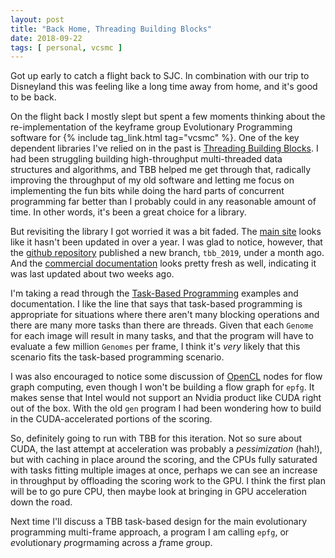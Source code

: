 ```yaml
---
layout: post
title: "Back Home, Threading Building Blocks"
date: 2018-09-22
tags: [ personal, vcsmc ]
---
```


Got up early to catch a flight back to SJC. In combination with our trip to
Disneyland this was feeling like a long time away from home, and it's good to
be back.

On the flight back I mostly slept but spent a few moments thinking about the
re-implementation of the keyframe group Evolutionary Programming software for
{% include tag_link.html tag="vcsmc" %}. One of the key dependent libraries
I've relied on in the past is
[Threading Building Blocks](https://software.intel.com/en-us/intel-tbb/details).
I had been struggling building high-throughput multi-threaded data structures
and algorithms, and TBB helped me get through that, radically improving the
throughput of my old software and letting me focus on implementing the fun bits
while doing the hard parts of concurrent programming far better than I probably
could in any reasonable amount of time. In other words, it's been a great
choice for a library.

But revisiting the library I got worried it was a bit faded. The
[main site](https://www.threadingbuildingblocks.org/) looks like it hasn't been
updated in over a year. I was glad to notice, however, that the
[github repository](https://github.com/01org/tbb) published a new branch,
`tbb_2019`, under a month ago. And the
[commercial documentation](https://software.intel.com/en-us/tbb-documentation)
looks pretty fresh as well, indicating it was last updated about two weeks ago.

I'm taking a read through the
[Task-Based Programming](https://software.intel.com/en-us/node/506100) examples
and documentation. I like the line that says that task-based programming is
appropriate for situations where there aren't many blocking operations and
there are many more tasks than there are threads. Given that each `Genome`
for each image will result in many tasks, and that the program will have to
evaluate a few million `Genomes` per frame, I think it's *very* likely that
this scenario fits the task-based programming scenario.

I was also encouraged to notice some discussion of
[OpenCL](https://en.wikipedia.org/wiki/OpenCL) nodes for flow graph
computing, even though I won't be building a flow graph for `epfg`. It makes
sense that Intel would not support an Nvidia product like CUDA right out of the
box. With the old `gen` program I had been wondering how to build in the
CUDA-accelerated portions of the scoring.

So, definitely going to run with TBB for this iteration. Not so sure about
CUDA, the last attempt at acceleration was probably a *pessimization* (hah!),
but with caching in place around the scoring, and the CPUs fully saturated with
tasks fitting multiple images at once, perhaps we can see an increase in
throughput by offloading the scoring work to the GPU. I think the first plan
will be to go pure CPU, then maybe look at bringing in GPU acceleration
down the road.

Next time I'll discuss a TBB task-based design for the main evolutionary
programming multi-frame approach, a program I am calling `epfg`, or
*e*volutionary *p*rogrmaming across a *f*rame *g*roup.
